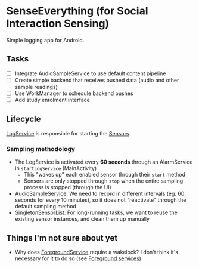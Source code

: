 # SenseEverything (for Social Interaction Sensing)
Simple logging app for Android.

## Tasks
- [ ] Integrate AudioSampleService to use default content pipeline
- [ ] Create simple backend that receives pushed data (audio and other sample readings)
- [ ] Use WorkManager to schedule backend pushes
- [ ] Add study enrolment interface

## Lifecycle
[LogService](app-android/app/src/main/java/de/mimuc/senseeverything/service/LogService.java) is responsible for starting the [Sensors](app-android/app/src/main/java/de/mimuc/senseeverything/sensor).

### Sampling methodology
* The LogService is activated every **60 seconds** through an AlarmService in `startLogService` (MainActivity)
    * This "wakes up" each enabled sensor through their `start` method
    * Sensors are only stopped through `stop` when the entire sampling process is stopped (through the UI)
* [AudioSampleService](app-android/app/src/main/java/de/mimuc/senseeverything/sensor/implementation/AudioSampleSensor.java): We need to record in different intervals (eg. 60 seconds for every 10 minutes), so it does not "reactivate" through the default sampling method
* [SingletonSensorList](app-android/app/src/main/java/de/mimuc/senseeverything/sensor/SingletonSensorList.java): For long-running tasks, we want to reuse the existing sensor instances, and clean them up manually

## Things I'm not sure about yet
* Why does [ForegroundService](app-android/app/src/main/java/de/mimuc/senseeverything/service/ForegroundService.java) require a wakelock? I don't think it's necessary for it to do so (see [Foreground services](https://developer.android.com/develop/background-work/services/foreground-services))